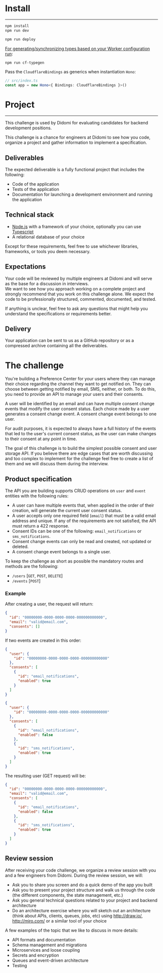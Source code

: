 
# Install

----

```txt
npm install
npm run dev
```

```txt
npm run deploy
```

[For generating/synchronizing types based on your Worker configuration run](https://developers.cloudflare.com/workers/wrangler/commands/#types):

```txt
npm run cf-typegen
```

Pass the `CloudflareBindings` as generics when instantiation `Hono`:

```ts
// src/index.ts
const app = new Hono<{ Bindings: CloudflareBindings }>()
```

# Project

----

This challenge is used by Didomi for evaluating candidates for backend development positions.

This challenge is a chance for engineers at Didomi to see how you code, organize a project and gather information to implement a specification.

## Deliverables

The expected deliverable is a fully functional project that includes the following:

- Code of the application
- Tests of the application
- Documentation for launching a development environment and running the application

## Technical stack

- [Node.js](https://nodejs.org/en/) with a framework of your choice, optionally you can use [Typescript](https://www.typescriptlang.org/)
- A relational database of your choice

Except for these requirements, feel free to use whichever libraries, frameworks, or tools you deem necessary.

## Expectations

Your code will be reviewed by multiple engineers at Didomi and will serve as the base for a discussion in interviews.  
We want to see how you approach working on a complete project and strongly recommend that you work on this challenge alone. We expect the code to be professionally structured, commented, documented, and tested.

If anything is unclear, feel free to ask any questions that might help you understand the specifications or requirements better.

## Delivery

Your application can be sent to us as a GitHub repository or as a compressed archive containing all the deliverables.

# The challenge

You're building a Preference Center for your users where they can manage their choice regarding the channel they want to get notified on. 
They can choose between getting notified by email, SMS, neither, or both. 
To do this, you need to provide an API to manage your users and their consents.

A user will be identified by an email and can have multiple consent change events that modify the user consent status.
Each choice made by a user generates a consent change event. A consent change event belongs to one user.

For audit purposes, it is expected to always have a full history of the events that led to the user's current consent status, 
as the user can make changes to their consent at any point in time.

The goal of this challenge is to build the simplest possible consent and user storage API. 
If you believe there are edge cases that are worth discussing and too complex to implement for the challenge
feel free to create a list of them and we will discuss them during the interview.

## Product specification

The API you are building supports CRUD operations on `user` and `event` entities with the following rules:

- A user can have multiple events that, when applied in the order of their creation, will generate the current user consent status.
- A user accepts only one required field (`email`) that must be a valid email address and unique. 
If any of the requirements are not satisfied, the API must return a 422 response.
- Consent IDs can be one of the following: `email_notifications` or `sms_notifications`.
- Consent change events can only be read and created, not updated or deleted.
- A consent change event belongs to a single user.

To keep the challenge as short as possible the mandatory routes and methods are the following:

- `/users` [`GET`, `POST`, `DELETE`]
- `/events` [`POST`]

### Example

After creating a user, the request will return:

```json
{
  "id": "00000000-0000-0000-0000-000000000000",
  "email": "valid@email.com",
  "consents": []
}
```

If two events are created in this order:

```json
{
  "user": {
    "id": "00000000-0000-0000-0000-000000000000"
  },
  "consents": [
    {
      "id": "email_notifications",
      "enabled": true
    }
  ]
}
```

```json
{
  "user": {
    "id": "00000000-0000-0000-0000-000000000000"
  },
  "consents": [
    {
      "id": "email_notifications",
      "enabled": false
    },
    {
      "id": "sms_notifications",
      "enabled": true
    }
  ]
}
```

The resulting user (GET request) will be:

```json
{
  "id": "00000000-0000-0000-0000-000000000000",
  "email": "valid@email.com",
  "consents": [
    {
      "id": "email_notifications",
      "enabled": false
    },
    {
      "id": "sms_notifications",
      "enabled": true
    }
  ]
}
```

## Review session

After receiving your code challenge, we organize a review session with you and a few engineers from Didomi. During the review session, we will:

- Ask you to share you screen and do a quick demo of the app you built
- Ask you to present your project structure and walk us through the code (the different components, the state management, etc.)
- Ask you general technical questions related to your project and backend architecture
- Do an architecture exercise where you will sketch out an architecture (think about APIs, clients, queues, jobs, etc) using <http://draw.io/>, <http://miro.com/> or a similar tool of your choice

A few examples of the topic that we like to discuss in more details:

- API formats and documentation
- Schema management and migrations
- Microservices and loose coupling
- Secrets and encryption
- Queues and event-driven architecture
- Testing
